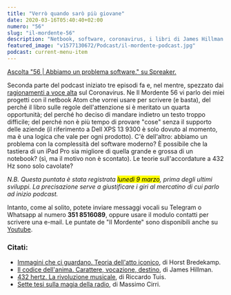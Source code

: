 ```yaml
---
title: "Verrò quando sarò più giovane"
date: 2020-03-16T05:40:40+02:00
numero: "56"
slug: "il-mordente-56"
description: "Netbook, software, coronavirus, i libri di James Hillman e l'accordatura a 432 Hertz nella puntata 56 del podcast Il Mordente. Registrato da Riccardo Palombo."
featured_image: "v1577130672/Podcast/il-mordente-podcast.jpg"
podcast: current-menu-item
---
```


<a class="spreaker-player" rel="nofollow noopener" href="https://www.spreaker.com/episode/23718116" data-resource="episode_id=23718116" data-width="100%" data-height="200px" data-theme="light" data-playlist="false" data-playlist-continuous="false" data-autoplay="false" data-live-autoplay="false" data-chapters-image="true" data-episode-image-position="right" data-hide-logo="false" data-hide-likes="false" data-hide-comments="false" data-hide-sharing="false" data-hide-download="true">Ascolta "56 | Abbiamo un problema software." su Spreaker.</a>

Seconda parte del podcast iniziato tre episodi fa e, nel mentre, spezzato dai [ragionamenti a voce alta](/podcast/il-mordente-55/ "Ma forse è solo una cosa mia.") sul Coronavirus. Ne Il Mordente 56 vi parlo dei miei progetti con il netbook Atom che vorrei usare per scrivere (e basta), del perché il libro sulle regole dell'attenzione si è meritato un quarta opportunità; del perché ho deciso di mandare indietro un testo troppo difficile; del perché non è più tempo di provare "cose" senza il supporto delle aziende (il riferimento a Dell XPS 13 9300 è solo dovuto al momento, ma è una logica che vale per ogni prodotto). C'è dell'altro: abbiamo un problema con la complessità del software moderno? È possibile che la tastiera di un iPad Pro sia migliore di quella grande e grossa di un notebook? (sì, ma il motivo non è scontato). Le teorie sull'accordature a 432 Hz sono solo cavolate?

_N.B. Questa puntata è stata registrata <mark>lunedì 9 marzo</mark>, prima degli ultimi sviluppi. La precisazione serve a giustificare i giri al mercatino di cui parlo ad inizio podcast._

Intanto, come al solito, potete inviare messaggi vocali su Telegram o Whatsapp al numero **351 8516089**, oppure usare il modulo contatti per scrivere una e-mail. Le puntate de "Il Mordente" sono disponibili anche su <a target="_blank" rel="nofollow noopener" title="Canale Youtube Riccardo Palombo" href="https://www.youtube.com/riccardopalombo">Youtube</a>.

### Citati:
<ul>
<li><a href="https://amzn.to/3cE6or5" target="_blank" rel="nofollow noopener" title="Vedi il libro Immagini che ci guardano. Teoria dell'atto iconico.">Immagini che ci guardano. Teoria dell'atto iconico</a>, di Horst Bredekamp.</li>
<li><a href="https://amzn.to/2ICCS7H" target="_blank" rel="nofollow noopener" title="Vedi il libro Il codice dell'anima. Carattere, vocazione, destino.">Il codice dell'anima. Carattere, vocazione, destino</a>, di James Hillman.</li>
<li><a href="https://amzn.to/39SuOeN" target="_blank" rel="nofollow noopener" title="Vedi il libro 432 hertz. La rivoluzione musicale.">432 hertz. La rivoluzione musicale</a>, di Riccardo Tuis.</li>
<li><a href="https://amzn.to/2tuTfzb" target="_blank" rel="nofollow noopener" title="Vedi il libro Sette tesi sulla magia della radio">Sette tesi sulla magia della radio</a>, di Massimo Cirri.</li>
</ul>


